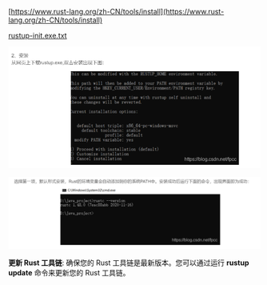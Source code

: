 [https://www.rust-lang.org/zh-CN/tools/install](https://www.rust-lang.org/zh-CN/tools/install)

[rustup-init.exe.txt](https://www.yuque.com/attachments/yuque/0/2024/txt/40598547/1711108204174-8a2dda9a-ab58-4148-a9b9-e7d84d6912cd.txt)

![](../../../images/1711108266656-07d68572-917a-4de7-8b1a-1085d9943774.png)

![](../../../images/1711108276658-41d49d73-4891-4216-ac29-4688c981c20b.png)

**<font style="color:rgb(13, 13, 13);">更新 Rust 工具链</font>**<font style="color:rgb(13, 13, 13);">: 确保您的 Rust 工具链是最新版本。您可以通过运行 </font>**<font style="color:rgb(13, 13, 13);">rustup update</font>**<font style="color:rgb(13, 13, 13);"> 命令来更新您的 Rust 工具链。</font>

